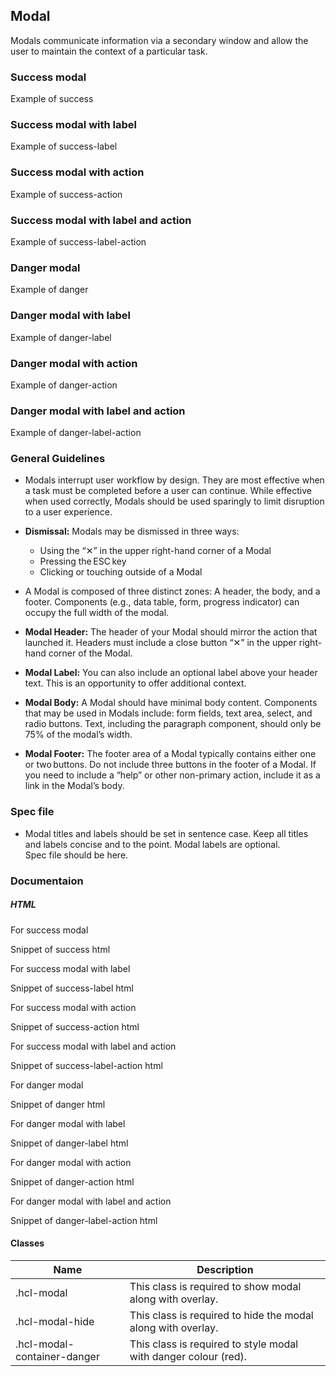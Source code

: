 
## Modal

Modals communicate information via a secondary window and allow the user to maintain the context of a particular task.

### Success modal

Example of success

### Success modal with label

Example of success-label

### Success modal with action

Example of success-action

### Success modal with label and action

Example of success-label-action

### Danger modal

Example of danger

### Danger modal with label

Example of danger-label

### Danger modal with action

Example of danger-action

### Danger modal with label and action

Example of danger-label-action



### General Guidelines

- Modals interrupt user workflow by design. They are most effective when a task must be completed before a user can continue. While effective when used correctly, Modals should be used sparingly to limit disruption to a user experience.

- **Dismissal:** Modals may be dismissed in three ways:

  - Using the “✕” in the upper right-hand corner of a Modal
  - Pressing the ESC key
  - Clicking or touching outside of a Modal

- A Modal is composed of three distinct zones: A header, the body, and a footer. Components (e.g., data table, form, progress indicator) can occupy the full width of the modal.

- **Modal Header:** The header of your Modal should mirror the action that launched it. Headers must include a close button “✕” in the upper right-hand corner of the Modal.

- **Modal Label:** You can also include an optional label above your header text. This is an opportunity to offer additional context.

- **Modal Body:** A Modal should have minimal body content. Components that may be used in Modals include: form fields, text area, select, and radio buttons. Text, including the paragraph component, should only be 75% of the modal’s width.

- **Modal Footer:** The footer area of a Modal typically contains either one or two buttons. Do not include three buttons in the footer of a Modal. If you need to include a “help” or other non-primary action, include it as a link in the Modal’s body.



### Spec file

- Modal titles and labels should be set in sentence case. Keep all titles and labels concise and to the point. Modal labels are optional.  
  Spec file should be here.



### Documentaion

##### HTML

For success modal

Snippet of success html

For success modal with label

Snippet of success-label html

For success modal with action

Snippet of success-action html

For success modal with label and action

Snippet of success-label-action html

For danger modal

Snippet of danger html

For danger modal with label

Snippet of danger-label html

For danger modal with action

Snippet of danger-action html

For danger modal with label and action

Snippet of danger-label-action html

#### Classes

| Name                        | Description                                                     |
| --------------------------- | --------------------------------------------------------------- |
| .hcl-modal                  | This class is required to show modal along with overlay.        |
| .hcl-modal-hide             | This class is required to hide the modal along with overlay.    |
| .hcl-modal-container-danger | This class is required to style modal with danger colour (red). |
